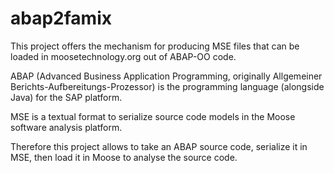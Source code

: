# abap2famix

This project offers the mechanism for producing MSE files that can be loaded in moosetechnology.org out of ABAP-OO code.

ABAP (Advanced Business Application Programming, originally Allgemeiner Berichts-Aufbereitungs-Prozessor) is the programming language (alongside Java)
for the SAP platform.

MSE is a textual format to serialize source code models in the Moose software analysis platform.

Therefore this project allows to take an ABAP source code, serialize it in MSE, then load it in Moose to analyse the source code.

